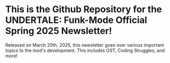 # This is the Github Repository for the UNDERTALE: Funk-Mode Official Spring 2025 Newsletter! 
Released on March 20th, 2025, this newsletter goes over various important topics to the mod's development. This includes OST, Coding Struggles, and more!
